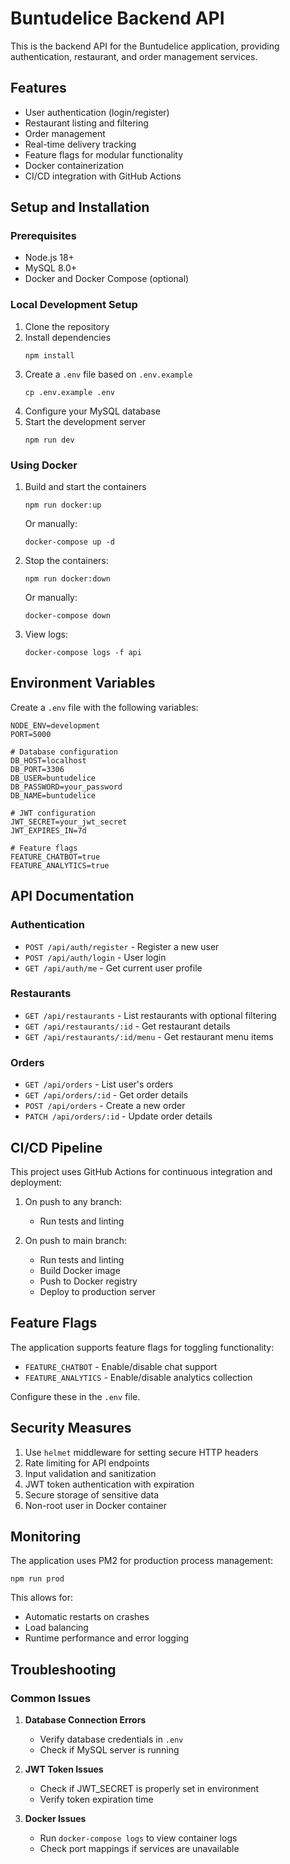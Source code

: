 
# Buntudelice Backend API

This is the backend API for the Buntudelice application, providing authentication, restaurant, and order management services.

## Features

- User authentication (login/register)
- Restaurant listing and filtering
- Order management
- Real-time delivery tracking
- Feature flags for modular functionality
- Docker containerization
- CI/CD integration with GitHub Actions

## Setup and Installation

### Prerequisites

- Node.js 18+
- MySQL 8.0+
- Docker and Docker Compose (optional)

### Local Development Setup

1. Clone the repository
2. Install dependencies
   ```
   npm install
   ```
3. Create a `.env` file based on `.env.example`
   ```
   cp .env.example .env
   ```
4. Configure your MySQL database
5. Start the development server
   ```
   npm run dev
   ```

### Using Docker

1. Build and start the containers
   ```
   npm run docker:up
   ```
   
   Or manually:
   ```
   docker-compose up -d
   ```

2. Stop the containers:
   ```
   npm run docker:down
   ```
   
   Or manually:
   ```
   docker-compose down
   ```

3. View logs:
   ```
   docker-compose logs -f api
   ```

## Environment Variables

Create a `.env` file with the following variables:

```dotenv
NODE_ENV=development
PORT=5000

# Database configuration
DB_HOST=localhost
DB_PORT=3306
DB_USER=buntudelice
DB_PASSWORD=your_password
DB_NAME=buntudelice

# JWT configuration
JWT_SECRET=your_jwt_secret
JWT_EXPIRES_IN=7d

# Feature flags
FEATURE_CHATBOT=true
FEATURE_ANALYTICS=true
```

## API Documentation

### Authentication

- `POST /api/auth/register` - Register a new user
- `POST /api/auth/login` - User login
- `GET /api/auth/me` - Get current user profile

### Restaurants

- `GET /api/restaurants` - List restaurants with optional filtering
- `GET /api/restaurants/:id` - Get restaurant details
- `GET /api/restaurants/:id/menu` - Get restaurant menu items

### Orders

- `GET /api/orders` - List user's orders
- `GET /api/orders/:id` - Get order details
- `POST /api/orders` - Create a new order
- `PATCH /api/orders/:id` - Update order details

## CI/CD Pipeline

This project uses GitHub Actions for continuous integration and deployment:

1. On push to any branch: 
   - Run tests and linting

2. On push to main branch:
   - Run tests and linting
   - Build Docker image
   - Push to Docker registry
   - Deploy to production server

## Feature Flags

The application supports feature flags for toggling functionality:

- `FEATURE_CHATBOT` - Enable/disable chat support
- `FEATURE_ANALYTICS` - Enable/disable analytics collection

Configure these in the `.env` file.

## Security Measures

1. Use `helmet` middleware for setting secure HTTP headers
2. Rate limiting for API endpoints
3. Input validation and sanitization
4. JWT token authentication with expiration
5. Secure storage of sensitive data
6. Non-root user in Docker container

## Monitoring

The application uses PM2 for production process management:

```
npm run prod
```

This allows for:
- Automatic restarts on crashes
- Load balancing
- Runtime performance and error logging

## Troubleshooting

### Common Issues

1. **Database Connection Errors**
   - Verify database credentials in `.env`
   - Check if MySQL server is running

2. **JWT Token Issues**
   - Check if JWT_SECRET is properly set in environment
   - Verify token expiration time

3. **Docker Issues**
   - Run `docker-compose logs` to view container logs
   - Check port mappings if services are unavailable

